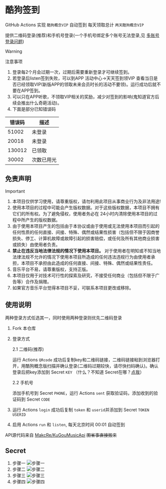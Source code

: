 # 酷狗签到

GitHub Actions 实现 `酷狗概念VIP` 自动签到
每天领取总计 `两天酷狗概念VIP`

提供二维码登录(推荐)和手机号登录(一个手机号绑定多个账号无法登录,见 [多账号登录问题](https://github.com/MakcRe/KuGouMusicApi/issues/51))

> [!warning]
> 注意事项
>
> 1. 登录每2个月会过期一次，过期后需要重新登录才可继续签到。
> 1. 若登录后listen签到失败，可以到APP 活动中心->天天签到领VIP 查看当日是否已经领取VIP(新版APP的领取未来会员时长的活动不要领)。运行成功后就不要在APP签到。
> 1. 可以只在APP听歌，不领取VIP相关的奖励，减少对签到的影响(鬼知道官方后续会推出什么奇葩活动)。
> 1. 下面是部分已知错误码
>
> | 错误码 | 描述       |
> | ------ | ---------- |
> | 51002  | 未登录     |
> | 20018  | 未登录     |
> | 130012 | 已领取     |
> | 30002  | 次数已用光 |

## 免责声明

> [!important]
>
> 1. 本项目仅供学习使用，请尊重版权，请勿利用此项目从事商业行为及非法用途!
> 2. 使用本项目的过程中可能会产生版权数据。对于这些版权数据，本项目不拥有它们的所有权。为了避免侵权，使用者务必在 24小时内清除使用本项目的过程中所产生的版权数据。
> 3. 由于使用本项目产生的包括由于本协议或由于使用或无法使用本项目而引起的任何性质的任何直接、间接、特殊、偶然或结果性损害（包括但不限于因商誉损失、停工、计算机故障或故障引起的损害赔偿，或任何及所有其他商业损害或损失）由使用者负责。
> 4. **禁止在违反当地法律法规的情况下使用本项目。** 对于使用者在明知或不知当地法律法规不允许的情况下使用本项目所造成的任何违法违规行为由使用者承担，本项目不承担由此造成的任何直接、间接、特殊、偶然或结果性责任。
> 5. 音乐平台不易，请尊重版权，支持正版。
> 6. 本项目仅用于对技术可行性的探索及研究，不接受任何商业（包括但不限于广告等）合作及捐赠。
> 7. 如果官方音乐平台觉得本项目不妥，可联系本项目更改或移除。

## 使用说明

两种登录方式任选其一，同时使用两种登录则优先二维码登录

1. Fork 本仓库

1. 登录方式

   2.1 二维码(推荐)

   运行 Actions `QRcode` 成功后复制key和二维码链接，二维码链接粘到浏览器打开，用酷狗概念版扫描并确认登录(二维码过期较快，请尽快扫码确认)。确认登录后把key添加到 Secret `KEY` （什么？不知道 Secret在哪？[点我](#secret)）

   2.2 手机号

   添加手机号到 Secret `PHONE`，运行 Actions `sent` 获取验证码，添加收到的验证码到 Secret `CODE`

1. 运行 Actions `login` 成功后复制 `token` 和 `userid`并添加到 Secret `TOKEN` `USERID`

1. 启用 Actions `run` 和 `listen`, 每天北京时间 00:01 自动签到

API源代码来自 [MakcRe/KuGouMusicApi](https://github.com/MakcRe/KuGouMusicApi) ~~图省事直接搬来~~

## Secret

1. 步骤一
   ![步骤一](./imgs/步骤一.jpg)
1. 步骤二
   ![步骤二](./imgs/步骤二.jpg)
1. 步骤三
   ![步骤三](./imgs/步骤三.jpg)
1. 步骤四
   ![步骤四](./imgs/步骤四.jpg)

